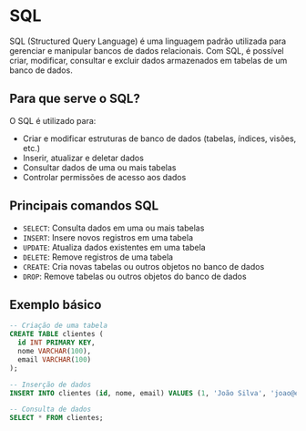 # SQL

SQL (Structured Query Language) é uma linguagem padrão utilizada para gerenciar e manipular bancos de dados relacionais. Com SQL, é possível criar, modificar, consultar e excluir dados armazenados em tabelas de um banco de dados.

## Para que serve o SQL?

O SQL é utilizado para:
- Criar e modificar estruturas de banco de dados (tabelas, índices, visões, etc.)
- Inserir, atualizar e deletar dados
- Consultar dados de uma ou mais tabelas
- Controlar permissões de acesso aos dados

## Principais comandos SQL

- `SELECT`: Consulta dados em uma ou mais tabelas
- `INSERT`: Insere novos registros em uma tabela
- `UPDATE`: Atualiza dados existentes em uma tabela
- `DELETE`: Remove registros de uma tabela
- `CREATE`: Cria novas tabelas ou outros objetos no banco de dados
- `DROP`: Remove tabelas ou outros objetos do banco de dados

## Exemplo básico

```sql
-- Criação de uma tabela
CREATE TABLE clientes (
  id INT PRIMARY KEY,
  nome VARCHAR(100),
  email VARCHAR(100)
);

-- Inserção de dados
INSERT INTO clientes (id, nome, email) VALUES (1, 'João Silva', 'joao@email.com');

-- Consulta de dados
SELECT * FROM clientes;
```
